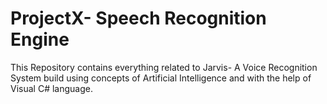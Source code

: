 # ProjectX- Speech Recognition Engine
This Repository contains everything related to Jarvis- A Voice Recognition System build using concepts of Artificial Intelligence and with the help of Visual C# language. 
